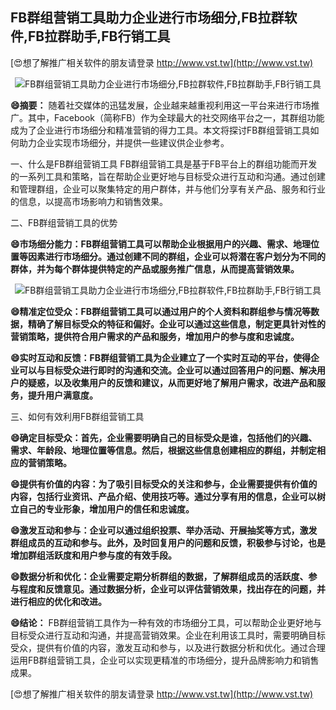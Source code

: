 ## **FB群组营销工具助力企业进行市场细分,FB拉群软件,FB拉群助手,FB行销工具**

[😍想了解推广相关软件的朋友请登录 http://www.vst.tw](http://www.vst.tw)

 <center><img src="https://vst.tw/MP4/tuiguang/png/5.png" alt="FB群组营销工具助力企业进行市场细分,FB拉群软件,FB拉群助手,FB行销工具"></center>

**😄摘要：**
随着社交媒体的迅猛发展，企业越来越重视利用这一平台来进行市场推广。其中，Facebook（简称FB）作为全球最大的社交网络平台之一，其群组功能成为了企业进行市场细分和精准营销的得力工具。本文将探讨FB群组营销工具如何助力企业实现市场细分，并提供一些建议供企业参考。

一、什么是FB群组营销工具
FB群组营销工具是基于FB平台上的群组功能而开发的一系列工具和策略，旨在帮助企业更好地与目标受众进行互动和沟通。通过创建和管理群组，企业可以聚集特定的用户群体，并与他们分享有关产品、服务和行业的信息，以提高市场影响力和销售效果。

二、FB群组营销工具的优势

**😄市场细分能力：FB群组营销工具可以帮助企业根据用户的兴趣、需求、地理位置等因素进行市场细分。通过创建不同的群组，企业可以将潜在客户划分为不同的群体，并为每个群体提供特定的产品或服务推广信息，从而提高营销效果。**

 <center><img src="https://vst.tw/MP4/tuiguang/png/1.png" alt="FB群组营销工具助力企业进行市场细分,FB拉群软件,FB拉群助手,FB行销工具"></center>

**😄精准定位受众：FB群组营销工具可以通过用户的个人资料和群组参与情况等数据，精确了解目标受众的特征和偏好。企业可以通过这些信息，制定更具针对性的营销策略，提供符合用户需求的产品和服务，增加用户的参与度和忠诚度。**

**😄实时互动和反馈：FB群组营销工具为企业建立了一个实时互动的平台，使得企业可以与目标受众进行即时的沟通和交流。企业可以通过回答用户的问题、解决用户的疑惑，以及收集用户的反馈和建议，从而更好地了解用户需求，改进产品和服务，提升用户满意度。**

三、如何有效利用FB群组营销工具

**😄确定目标受众：首先，企业需要明确自己的目标受众是谁，包括他们的兴趣、需求、年龄段、地理位置等信息。然后，根据这些信息创建相应的群组，并制定相应的营销策略。**

**😄提供有价值的内容：为了吸引目标受众的关注和参与，企业需要提供有价值的内容，包括行业资讯、产品介绍、使用技巧等。通过分享有用的信息，企业可以树立自己的专业形象，增加用户的信任和忠诚度。**

**😄激发互动和参与：企业可以通过组织投票、举办活动、开展抽奖等方式，激发群组成员的互动和参与。此外，及时回复用户的问题和反馈，积极参与讨论，也是增加群组活跃度和用户参与度的有效手段。**

**😄数据分析和优化：企业需要定期分析群组的数据，了解群组成员的活跃度、参与程度和反馈意见。通过数据分析，企业可以评估营销效果，找出存在的问题，并进行相应的优化和改进。**

**😄结论：**
FB群组营销工具作为一种有效的市场细分工具，可以帮助企业更好地与目标受众进行互动和沟通，并提高营销效果。企业在利用该工具时，需要明确目标受众，提供有价值的内容，激发互动和参与，以及进行数据分析和优化。通过合理运用FB群组营销工具，企业可以实现更精准的市场细分，提升品牌影响力和销售成果。

[😍想了解推广相关软件的朋友请登录 http://www.vst.tw](http://www.vst.tw)



